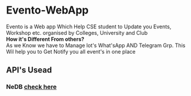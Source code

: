 # Evento-WebApp

<p> Evento is a Web app Which Help CSE student to Update you Events, Workshop etc. organised by Colleges, University and Club  <br> <b>
  How it's Different From others? </b> <br>
  As we Know we have to Manage lot's What'sApp AND Telegram Grp. This Wil help you to Get Notify you all event's in one place </p> 
  



## API's Usead 
### NeDB [check here](https://github.com/louischatriot/nedb)
